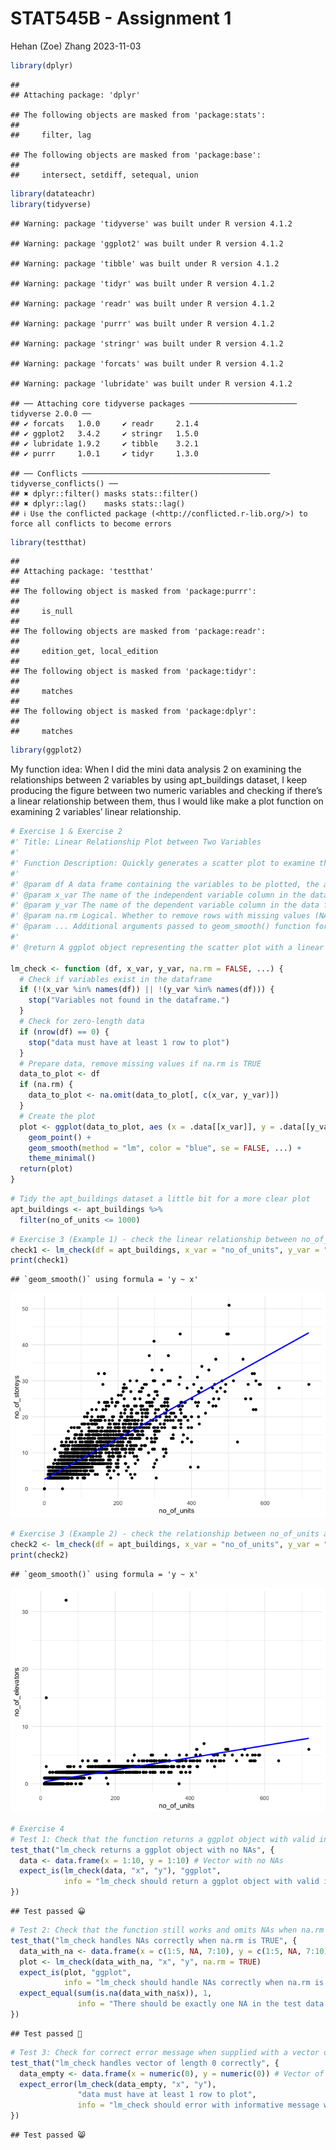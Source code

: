 STAT545B - Assignment 1
================
Hehan (Zoe) Zhang
2023-11-03

``` r
library(dplyr)
```

    ## 
    ## Attaching package: 'dplyr'

    ## The following objects are masked from 'package:stats':
    ## 
    ##     filter, lag

    ## The following objects are masked from 'package:base':
    ## 
    ##     intersect, setdiff, setequal, union

``` r
library(datateachr)
library(tidyverse)
```

    ## Warning: package 'tidyverse' was built under R version 4.1.2

    ## Warning: package 'ggplot2' was built under R version 4.1.2

    ## Warning: package 'tibble' was built under R version 4.1.2

    ## Warning: package 'tidyr' was built under R version 4.1.2

    ## Warning: package 'readr' was built under R version 4.1.2

    ## Warning: package 'purrr' was built under R version 4.1.2

    ## Warning: package 'stringr' was built under R version 4.1.2

    ## Warning: package 'forcats' was built under R version 4.1.2

    ## Warning: package 'lubridate' was built under R version 4.1.2

    ## ── Attaching core tidyverse packages ──────────────────────── tidyverse 2.0.0 ──
    ## ✔ forcats   1.0.0     ✔ readr     2.1.4
    ## ✔ ggplot2   3.4.2     ✔ stringr   1.5.0
    ## ✔ lubridate 1.9.2     ✔ tibble    3.2.1
    ## ✔ purrr     1.0.1     ✔ tidyr     1.3.0

    ## ── Conflicts ────────────────────────────────────────── tidyverse_conflicts() ──
    ## ✖ dplyr::filter() masks stats::filter()
    ## ✖ dplyr::lag()    masks stats::lag()
    ## ℹ Use the conflicted package (<http://conflicted.r-lib.org/>) to force all conflicts to become errors

``` r
library(testthat)
```

    ## 
    ## Attaching package: 'testthat'
    ## 
    ## The following object is masked from 'package:purrr':
    ## 
    ##     is_null
    ## 
    ## The following objects are masked from 'package:readr':
    ## 
    ##     edition_get, local_edition
    ## 
    ## The following object is masked from 'package:tidyr':
    ## 
    ##     matches
    ## 
    ## The following object is masked from 'package:dplyr':
    ## 
    ##     matches

``` r
library(ggplot2)
```

My function idea: When I did the mini data analysis 2 on examining the
relationships between 2 variables by using apt_buildings dataset, I keep
producing the figure between two numeric variables and checking if
there’s a linear relationship between them, thus I would like make a
plot function on examining 2 variables’ linear relationship.

``` r
# Exercise 1 & Exercise 2
#' Title: Linear Relationship Plot between Two Variables
#'
#' Function Description: Quickly generates a scatter plot to examine the linear relationship between two specified variables in a given data frame. It fits a linear model (lm) to the data and adds it to the plot.
#'
#' @param df A data frame containing the variables to be plotted, the abbreviation of dataframe is always used as df.
#' @param x_var The name of the independent variable column in the data frame as a string, dependent variable is always represented as x variable in statistics, so we get the abbreviation here, as x_var.
#' @param y_var The name of the dependent variable column in the data frame as a string, dependent variable is always represented as y variable in statistics, so we get the abbreviation here, as y_var.
#' @param na.rm Logical. Whether to remove rows with missing values (NA) in the specified columns before plotting. I set the default as FALSE.
#' @param ... Additional arguments passed to geom_smooth() function for customization.
#'
#' @return A ggplot object representing the scatter plot with a linear fit. The plot can be further modified or directly displayed.

lm_check <- function (df, x_var, y_var, na.rm = FALSE, ...) {
  # Check if variables exist in the dataframe
  if (!(x_var %in% names(df)) || !(y_var %in% names(df))) {
    stop("Variables not found in the dataframe.")
  }
  # Check for zero-length data
  if (nrow(df) == 0) {
    stop("data must have at least 1 row to plot")
  }
  # Prepare data, remove missing values if na.rm is TRUE
  data_to_plot <- df
  if (na.rm) {
    data_to_plot <- na.omit(data_to_plot[, c(x_var, y_var)])
  }
  # Create the plot
  plot <- ggplot(data_to_plot, aes (x = .data[[x_var]], y = .data[[y_var]])) +
    geom_point() +
    geom_smooth(method = "lm", color = "blue", se = FALSE, ...) +
    theme_minimal() 
  return(plot)
}
```

``` r
# Tidy the apt_buildings dataset a little bit for a more clear plot
apt_buildings <- apt_buildings %>% 
  filter(no_of_units <= 1000)
```

``` r
# Exercise 3 (Example 1) - check the linear relationship between no_of_units and no_of_storeys in apt_buildings dataset and fit a linear regression line, we can see that there's a positive relationship between no_of_units and no_of_storeys. 
check1 <- lm_check(df = apt_buildings, x_var = "no_of_units", y_var = "no_of_storeys", na.rm = TRUE)
print(check1)
```

    ## `geom_smooth()` using formula = 'y ~ x'

![](Assignment_b1_Zoe_files/figure-gfm/unnamed-chunk-4-1.png)<!-- -->

``` r
# Exercise 3 (Example 2) - check the relationship between no_of_units and no_of_elevators in apt_buildings dataset and fit a linear regression line, we can see that there's a positive relationship between no_of_units and no_of_elevators. 
check2 <- lm_check(df = apt_buildings, x_var = "no_of_units", y_var = "no_of_elevators", na.rm = TRUE)
print(check2)
```

    ## `geom_smooth()` using formula = 'y ~ x'

![](Assignment_b1_Zoe_files/figure-gfm/unnamed-chunk-5-1.png)<!-- -->

``` r
# Exercise 4
# Test 1: Check that the function returns a ggplot object with valid input and no NAs
test_that("lm_check returns a ggplot object with no NAs", {
  data <- data.frame(x = 1:10, y = 1:10) # Vector with no NAs
  expect_is(lm_check(data, "x", "y"), "ggplot", 
            info = "lm_check should return a ggplot object with valid input and no NAs.")
})
```

    ## Test passed 😀

``` r
# Test 2: Check that the function still works and omits NAs when na.rm is TRUE
test_that("lm_check handles NAs correctly when na.rm is TRUE", {
  data_with_na <- data.frame(x = c(1:5, NA, 7:10), y = c(1:5, NA, 7:10)) # Vector with NAs
  plot <- lm_check(data_with_na, "x", "y", na.rm = TRUE)
  expect_is(plot, "ggplot", 
            info = "lm_check should handle NAs correctly when na.rm is TRUE.")
  expect_equal(sum(is.na(data_with_na$x)), 1, 
               info = "There should be exactly one NA in the test data.")
})
```

    ## Test passed 🥇

``` r
# Test 3: Check for correct error message when supplied with a vector of length 0
test_that("lm_check handles vector of length 0 correctly", {
  data_empty <- data.frame(x = numeric(0), y = numeric(0)) # Vector of length 0
  expect_error(lm_check(data_empty, "x", "y"), 
               "data must have at least 1 row to plot", 
               info = "lm_check should error with informative message when vector length is 0.")
})
```

    ## Test passed 😸
